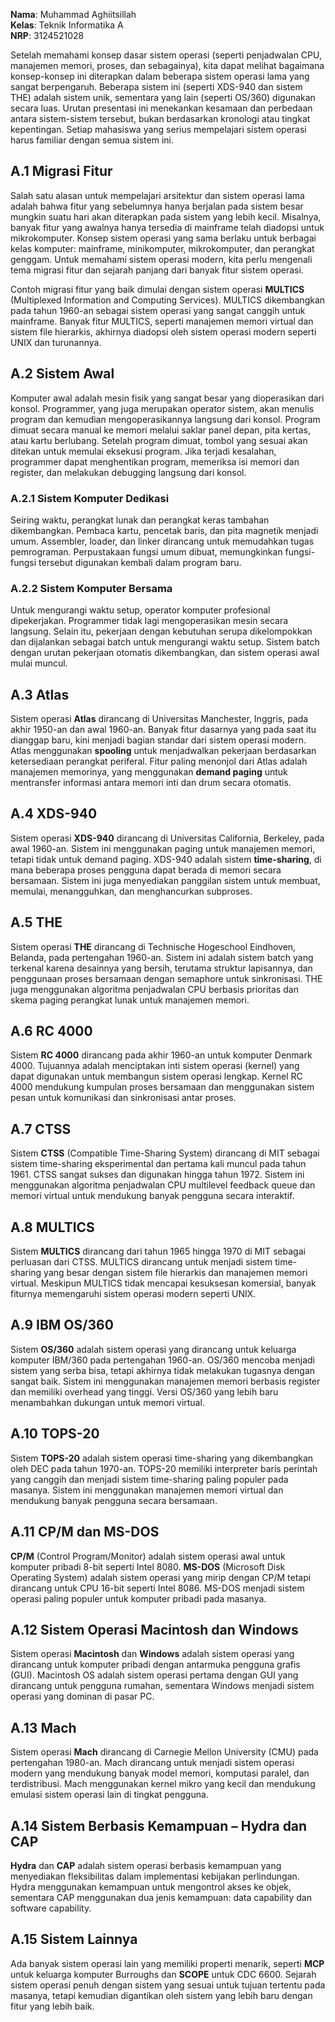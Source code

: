**Nama**: Muhammad Aghiitsillah  
**Kelas**: Teknik Informatika A  
**NRP**: 3124521028  

Setelah memahami konsep dasar sistem operasi (seperti penjadwalan CPU, manajemen memori, proses, dan sebagainya), kita dapat melihat bagaimana konsep-konsep ini diterapkan dalam beberapa sistem operasi lama yang sangat berpengaruh. Beberapa sistem ini (seperti XDS-940 dan sistem THE) adalah sistem unik, sementara yang lain (seperti OS/360) digunakan secara luas. Urutan presentasi ini menekankan kesamaan dan perbedaan antara sistem-sistem tersebut, bukan berdasarkan kronologi atau tingkat kepentingan. Setiap mahasiswa yang serius mempelajari sistem operasi harus familiar dengan semua sistem ini.

## A.1 Migrasi Fitur

Salah satu alasan untuk mempelajari arsitektur dan sistem operasi lama adalah bahwa fitur yang sebelumnya hanya berjalan pada sistem besar mungkin suatu hari akan diterapkan pada sistem yang lebih kecil. Misalnya, banyak fitur yang awalnya hanya tersedia di mainframe telah diadopsi untuk mikrokomputer. Konsep sistem operasi yang sama berlaku untuk berbagai kelas komputer: mainframe, minikomputer, mikrokomputer, dan perangkat genggam. Untuk memahami sistem operasi modern, kita perlu mengenali tema migrasi fitur dan sejarah panjang dari banyak fitur sistem operasi.

Contoh migrasi fitur yang baik dimulai dengan sistem operasi **MULTICS** (Multiplexed Information and Computing Services). MULTICS dikembangkan pada tahun 1960-an sebagai sistem operasi yang sangat canggih untuk mainframe. Banyak fitur MULTICS, seperti manajemen memori virtual dan sistem file hierarkis, akhirnya diadopsi oleh sistem operasi modern seperti UNIX dan turunannya.

## A.2 Sistem Awal

Komputer awal adalah mesin fisik yang sangat besar yang dioperasikan dari konsol. Programmer, yang juga merupakan operator sistem, akan menulis program dan kemudian mengoperasikannya langsung dari konsol. Program dimuat secara manual ke memori melalui saklar panel depan, pita kertas, atau kartu berlubang. Setelah program dimuat, tombol yang sesuai akan ditekan untuk memulai eksekusi program. Jika terjadi kesalahan, programmer dapat menghentikan program, memeriksa isi memori dan register, dan melakukan debugging langsung dari konsol.

### A.2.1 Sistem Komputer Dedikasi

Seiring waktu, perangkat lunak dan perangkat keras tambahan dikembangkan. Pembaca kartu, pencetak baris, dan pita magnetik menjadi umum. Assembler, loader, dan linker dirancang untuk memudahkan tugas pemrograman. Perpustakaan fungsi umum dibuat, memungkinkan fungsi-fungsi tersebut digunakan kembali dalam program baru.

### A.2.2 Sistem Komputer Bersama

Untuk mengurangi waktu setup, operator komputer profesional dipekerjakan. Programmer tidak lagi mengoperasikan mesin secara langsung. Selain itu, pekerjaan dengan kebutuhan serupa dikelompokkan dan dijalankan sebagai batch untuk mengurangi waktu setup. Sistem batch dengan urutan pekerjaan otomatis dikembangkan, dan sistem operasi awal mulai muncul.

## A.3 Atlas

Sistem operasi **Atlas** dirancang di Universitas Manchester, Inggris, pada akhir 1950-an dan awal 1960-an. Banyak fitur dasarnya yang pada saat itu dianggap baru, kini menjadi bagian standar dari sistem operasi modern. Atlas menggunakan **spooling** untuk menjadwalkan pekerjaan berdasarkan ketersediaan perangkat periferal. Fitur paling menonjol dari Atlas adalah manajemen memorinya, yang menggunakan **demand paging** untuk mentransfer informasi antara memori inti dan drum secara otomatis.

## A.4 XDS-940

Sistem operasi **XDS-940** dirancang di Universitas California, Berkeley, pada awal 1960-an. Sistem ini menggunakan paging untuk manajemen memori, tetapi tidak untuk demand paging. XDS-940 adalah sistem **time-sharing**, di mana beberapa proses pengguna dapat berada di memori secara bersamaan. Sistem ini juga menyediakan panggilan sistem untuk membuat, memulai, menangguhkan, dan menghancurkan subproses.

## A.5 THE

Sistem operasi **THE** dirancang di Technische Hogeschool Eindhoven, Belanda, pada pertengahan 1960-an. Sistem ini adalah sistem batch yang terkenal karena desainnya yang bersih, terutama struktur lapisannya, dan penggunaan proses bersamaan dengan semaphore untuk sinkronisasi. THE juga menggunakan algoritma penjadwalan CPU berbasis prioritas dan skema paging perangkat lunak untuk manajemen memori.

## A.6 RC 4000

Sistem **RC 4000** dirancang pada akhir 1960-an untuk komputer Denmark 4000. Tujuannya adalah menciptakan inti sistem operasi (kernel) yang dapat digunakan untuk membangun sistem operasi lengkap. Kernel RC 4000 mendukung kumpulan proses bersamaan dan menggunakan sistem pesan untuk komunikasi dan sinkronisasi antar proses.

## A.7 CTSS

Sistem **CTSS** (Compatible Time-Sharing System) dirancang di MIT sebagai sistem time-sharing eksperimental dan pertama kali muncul pada tahun 1961. CTSS sangat sukses dan digunakan hingga tahun 1972. Sistem ini menggunakan algoritma penjadwalan CPU multilevel feedback queue dan memori virtual untuk mendukung banyak pengguna secara interaktif.

## A.8 MULTICS

Sistem **MULTICS** dirancang dari tahun 1965 hingga 1970 di MIT sebagai perluasan dari CTSS. MULTICS dirancang untuk menjadi sistem time-sharing yang besar dengan sistem file hierarkis dan manajemen memori virtual. Meskipun MULTICS tidak mencapai kesuksesan komersial, banyak fiturnya memengaruhi sistem operasi modern seperti UNIX.

## A.9 IBM OS/360

Sistem **OS/360** adalah sistem operasi yang dirancang untuk keluarga komputer IBM/360 pada pertengahan 1960-an. OS/360 mencoba menjadi sistem yang serba bisa, tetapi akhirnya tidak melakukan tugasnya dengan sangat baik. Sistem ini menggunakan manajemen memori berbasis register dan memiliki overhead yang tinggi. Versi OS/360 yang lebih baru menambahkan dukungan untuk memori virtual.

## A.10 TOPS-20

Sistem **TOPS-20** adalah sistem operasi time-sharing yang dikembangkan oleh DEC pada tahun 1970-an. TOPS-20 memiliki interpreter baris perintah yang canggih dan menjadi sistem time-sharing paling populer pada masanya. Sistem ini menggunakan manajemen memori virtual dan mendukung banyak pengguna secara bersamaan.

## A.11 CP/M dan MS-DOS

**CP/M** (Control Program/Monitor) adalah sistem operasi awal untuk komputer pribadi 8-bit seperti Intel 8080. **MS-DOS** (Microsoft Disk Operating System) adalah sistem operasi yang mirip dengan CP/M tetapi dirancang untuk CPU 16-bit seperti Intel 8086. MS-DOS menjadi sistem operasi paling populer untuk komputer pribadi pada masanya.

## A.12 Sistem Operasi Macintosh dan Windows

Sistem operasi **Macintosh** dan **Windows** adalah sistem operasi yang dirancang untuk komputer pribadi dengan antarmuka pengguna grafis (GUI). Macintosh OS adalah sistem operasi pertama dengan GUI yang dirancang untuk pengguna rumahan, sementara Windows menjadi sistem operasi yang dominan di pasar PC.

## A.13 Mach

Sistem operasi **Mach** dirancang di Carnegie Mellon University (CMU) pada pertengahan 1980-an. Mach dirancang untuk menjadi sistem operasi modern yang mendukung banyak model memori, komputasi paralel, dan terdistribusi. Mach menggunakan kernel mikro yang kecil dan mendukung emulasi sistem operasi lain di tingkat pengguna.

## A.14 Sistem Berbasis Kemampuan – Hydra dan CAP

**Hydra** dan **CAP** adalah sistem operasi berbasis kemampuan yang menyediakan fleksibilitas dalam implementasi kebijakan perlindungan. Hydra menggunakan kemampuan untuk mengontrol akses ke objek, sementara CAP menggunakan dua jenis kemampuan: data capability dan software capability.

## A.15 Sistem Lainnya

Ada banyak sistem operasi lain yang memiliki properti menarik, seperti **MCP** untuk keluarga komputer Burroughs dan **SCOPE** untuk CDC 6600. Sejarah sistem operasi penuh dengan sistem yang sesuai untuk tujuan tertentu pada masanya, tetapi kemudian digantikan oleh sistem yang lebih baru dengan fitur yang lebih baik.
